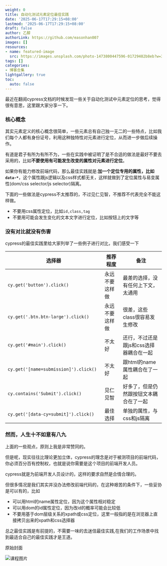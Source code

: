 ```yaml
---
weight: 0
title: 自动化测试元素定位最佳实践
date: '2025-06-17T17:29:15+08:00'
lastmod: '2025-06-17T17:29:15+08:00'
draft: false
author: 乙醇
authorLink: https://github.com/easonhan007
images: []
resources:
- name: featured-image
  src: https://images.unsplash.com/photo-1473800447596-01729482b8eb?w=300
tags: []
categories:
- 博客合集
lightgallery: true
toc:
  auto: false
---
```




最近在翻阅cypress文档的时候发现一些关于自动化测试中元素定位的思考，觉得很有意思，这里跟大家分享一下。


### 核心概念

其实元素定义的核心概念很简单，一些元素总有自己独一无二的一些特点，比如我们每个人都有身份证号，利用这种独特性对元素进行定位，从而进一步做后续操作。

有道是君子有所为有所不为，一些在实践中被证明了是不合适的做法是最好不要去采用的，比如**不要使用有可能发生改变的属性对元素进行定位**。

如果你有能力修改前端代码，那么最佳实践就是:**加一个定位专用的属性，比如```data-*```**，这个属性跟js逻辑以及css样式都无关，这样就做到了定位属性与易变属性(dom/css selector/js selector)隔离。

下面的一些做法是cypress不太推荐的，不过见仁见智，不推荐不代表完全不能这样做。

* 不要用css属性定位，比如```id,class,tag```
* 不要用可能会发生变化的文本文字进行定位，比如按钮上的文字等

### 没有对比就没有伤害

cypress的最佳实践里给大家列举了一些例子进行对比，我们感受一下

| 选择器      | 推荐程度 | 备注 |
| ----------- | ----------- | ---|
| ```cy.get('button').click()```      | 永远不要这样做  | 最差的选择，没有任何上下文，太通用|
| ```cy.get('.btn.btn-large').click()```   | 永远不要这样做  | 很差，这些class很容易发生修改|
| ```cy.get('#main').click()```   | 不太好  | 还行，不过还是跟js和css选择器耦合在一起|
| ```cy.get('[name=submission]').click()	```   | 不太好  | 跟html的name属性耦合在了一起|
| ```cy.contains('Submit').click()```   | 见仁见智  | 好多了，但是仍然跟按钮文本耦合在了一起|
| ```cy.get('[data-cy=submit]').click()```   | 最佳选择  | 单独的属性，与css和js隔离|

### 然而，人生十不如意有八九

上面的一些观点，原则上我是非常赞同的。

但是呢，现实往往比理论更加立体，cypress的理念是对于被测项目的前端代码，你必须百分百有控制权，也就是说你需要是这个项目的前端开发人员。

cypress就是为前端开发人员设计的，这样的要求自然是合情合理的。

但很多情况是我们其实并没办法修改前端代码的，在这种艰苦的条件下，一些妥协是可以有的，比如

* 可以用html的name属性定位，因为这个属性相对稳定
* 可以用dom的id属性定位，因为改id的概率可能会比较低
* 不要用基于dom层级关系的xpath或css定位，这里一般指的是在浏览器上直接拷贝出来的xpath和css选择器

总之最佳实践是有前提的，不需要一味的去迷信最佳实践,在我们的工作场景中找到最适合自己的最佳实践才是王道。




原始封面

![课程图片](https://images.unsplash.com/photo-1473800447596-01729482b8eb?w=300)

